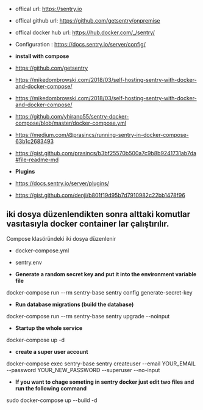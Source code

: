- offical url: https://sentry.io
- offical github url: https://github.com/getsentry/onpremise
- offical docker hub url: https://hub.docker.com/_/sentry/

- Configuration : https://docs.sentry.io/server/config/

- __install with compose__
- https://github.com/getsentry
- https://mikedombrowski.com/2018/03/self-hosting-sentry-with-docker-and-docker-compose/
- https://mikedombrowski.com/2018/03/self-hosting-sentry-with-docker-and-docker-compose/
- https://github.com/yhirano55/sentry-docker-compose/blob/master/docker-compose.yml
- https://medium.com/@prasincs/running-sentry-in-docker-compose-63b1c2683493
- https://gist.github.com/prasincs/b3bf25570b500a7c9b8b9241731ab7da#file-readme-md


- __Plugins__
- https://docs.sentry.io/server/plugins/
- https://gist.github.com/denji/b801f19d95b7d7910982c22bb1478f96







## __iki dosya düzenlendikten sonra alttaki komutlar vasıtasıyla docker container lar çalıştırılır.__

Compose klasöründeki iki dosya düzenlenir

- docker-compose.yml	
- sentry.env

- __Generate a random secret key and put it into the environment variable file__

docker-compose run --rm sentry-base sentry config generate-secret-key


- __Run database migrations (build the database)__

docker-compose run --rm sentry-base sentry upgrade --noinput


- __Startup the whole service__

docker-compose up -d



- __create a super user account__

docker-compose exec sentry-base sentry createuser --email YOUR_EMAIL --password YOUR_NEW_PASSWORD --superuser --no-input


- __If you want to chage someting in sentry docker just edit two files and run the following command__

 sudo docker-compose up --build -d







